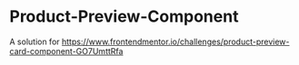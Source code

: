 # Product-Preview-Component
A solution for https://www.frontendmentor.io/challenges/product-preview-card-component-GO7UmttRfa
